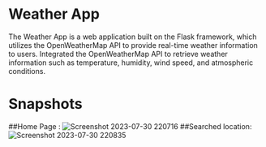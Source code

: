 # Weather App
The Weather App is a web application built on the Flask framework, which utilizes the OpenWeatherMap API
to provide real-time weather information to users. Integrated the OpenWeatherMap API to retrieve weather information such as temperature, humidity, wind
speed, and atmospheric conditions.
# Snapshots
##Home Page :
![Screenshot 2023-07-30 220716](https://github.com/akhilesh1602/Weather_app/assets/115264506/e88036d1-68d3-4804-94ea-7abf969ecb71)
##Searched location:
![Screenshot 2023-07-30 220835](https://github.com/akhilesh1602/Weather_app/assets/115264506/9c47a477-8b91-4824-a8a3-6bee59d7ef45)
